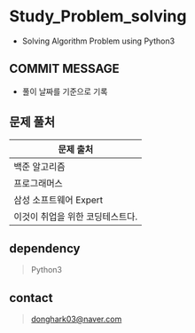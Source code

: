 
# Study_Problem_solving

- Solving Algorithm Problem using Python3

## COMMIT MESSAGE
- 풀이 날짜를 기준으로 기록

## 문제 풀처
 | 문제 출처 |
 |--|
 | 백준 알고리즘|
 | 프로그래머스|
 | 삼성 소프트웨어 Expert |
 | 이것이 취업을 위한 코딩테스트다. |

## dependency
> Python3

## contact
> donghark03@naver.com
